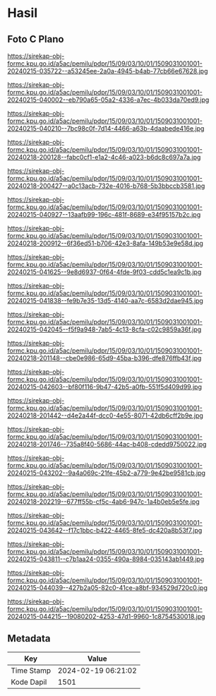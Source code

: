 # Hasil

## Foto C Plano

https://sirekap-obj-formc.kpu.go.id/a5ac/pemilu/pdpr/15/09/03/10/01/1509031001001-20240215-035722--a53245ee-2a0a-4945-b4ab-77cb66e67628.jpg

https://sirekap-obj-formc.kpu.go.id/a5ac/pemilu/pdpr/15/09/03/10/01/1509031001001-20240215-040002--eb790a65-05a2-4336-a7ec-4b033da70ed9.jpg

https://sirekap-obj-formc.kpu.go.id/a5ac/pemilu/pdpr/15/09/03/10/01/1509031001001-20240215-040210--7bc98c0f-7d14-4466-a63b-4daabede416e.jpg

https://sirekap-obj-formc.kpu.go.id/a5ac/pemilu/pdpr/15/09/03/10/01/1509031001001-20240218-200128--fabc0cf1-e1a2-4c46-a023-b6dc8c697a7a.jpg

https://sirekap-obj-formc.kpu.go.id/a5ac/pemilu/pdpr/15/09/03/10/01/1509031001001-20240218-200427--a0c13acb-732e-4016-b768-5b3bbccb3581.jpg

https://sirekap-obj-formc.kpu.go.id/a5ac/pemilu/pdpr/15/09/03/10/01/1509031001001-20240215-040927--13aafb99-196c-481f-8689-e34f95157b2c.jpg

https://sirekap-obj-formc.kpu.go.id/a5ac/pemilu/pdpr/15/09/03/10/01/1509031001001-20240218-200912--6f36ed51-b706-42e3-8afa-149b53e9e58d.jpg

https://sirekap-obj-formc.kpu.go.id/a5ac/pemilu/pdpr/15/09/03/10/01/1509031001001-20240215-041625--9e8d6937-0f64-4fde-9f03-cdd5c1ea9c1b.jpg

https://sirekap-obj-formc.kpu.go.id/a5ac/pemilu/pdpr/15/09/03/10/01/1509031001001-20240215-041838--fe9b7e35-13d5-4140-aa7c-6583d2dae945.jpg

https://sirekap-obj-formc.kpu.go.id/a5ac/pemilu/pdpr/15/09/03/10/01/1509031001001-20240215-042045--f5f9a948-7ab5-4c13-8cfa-c02c9859a36f.jpg

https://sirekap-obj-formc.kpu.go.id/a5ac/pemilu/pdpr/15/09/03/10/01/1509031001001-20240218-201148--cbe0e986-65d9-45ba-b396-dfe876ffb43f.jpg

https://sirekap-obj-formc.kpu.go.id/a5ac/pemilu/pdpr/15/09/03/10/01/1509031001001-20240215-042603--bf80f116-9b47-42b5-a0fb-551f5d409d99.jpg

https://sirekap-obj-formc.kpu.go.id/a5ac/pemilu/pdpr/15/09/03/10/01/1509031001001-20240218-201442--d4e2a44f-dcc0-4e55-8071-42db6cff2b9e.jpg

https://sirekap-obj-formc.kpu.go.id/a5ac/pemilu/pdpr/15/09/03/10/01/1509031001001-20240218-201746--735a8f40-5686-44ac-b408-cdedd9750022.jpg

https://sirekap-obj-formc.kpu.go.id/a5ac/pemilu/pdpr/15/09/03/10/01/1509031001001-20240215-043202--9a4a069c-21fe-45b2-a779-9e42be9581cb.jpg

https://sirekap-obj-formc.kpu.go.id/a5ac/pemilu/pdpr/15/09/03/10/01/1509031001001-20240218-202219--677ff55b-cf5c-4ab6-947c-1a4b0eb5e5fe.jpg

https://sirekap-obj-formc.kpu.go.id/a5ac/pemilu/pdpr/15/09/03/10/01/1509031001001-20240215-043642--f17c1bbc-b422-4465-8fe5-dc420a8b53f7.jpg

https://sirekap-obj-formc.kpu.go.id/a5ac/pemilu/pdpr/15/09/03/10/01/1509031001001-20240215-043811--c7b1aa24-0355-490a-8984-035143ab1449.jpg

https://sirekap-obj-formc.kpu.go.id/a5ac/pemilu/pdpr/15/09/03/10/01/1509031001001-20240215-044039--427b2a05-82c0-41ce-a8bf-934529d720c0.jpg

https://sirekap-obj-formc.kpu.go.id/a5ac/pemilu/pdpr/15/09/03/10/01/1509031001001-20240215-044215--19080202-4253-47d1-9960-1c8754530018.jpg


## Metadata

| Key        | Value               |
| ---------- | ------------------- |
| Time Stamp | 2024-02-19 06:21:02 |
| Kode Dapil | 1501                |



